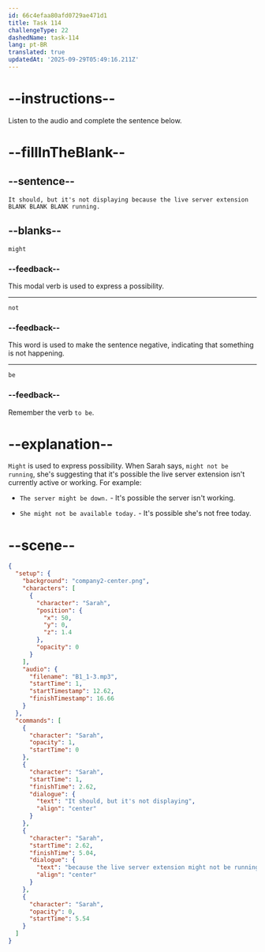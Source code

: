 ```yaml
---
id: 66c4efaa80afd0729ae471d1
title: Task 114
challengeType: 22
dashedName: task-114
lang: pt-BR
translated: true
updatedAt: '2025-09-29T05:49:16.211Z'
---
```


<!-- Audio Reference:
Sarah: It should, but it's not displaying because the live server extension might not be running. -->

# --instructions--

Listen to the audio and complete the sentence below.

# --fillInTheBlank--

## --sentence--

`It should, but it's not displaying because the live server extension BLANK BLANK BLANK running.`

## --blanks--

`might`

### --feedback--

This modal verb is used to express a possibility.

---

`not`

### --feedback--

This word is used to make the sentence negative, indicating that something is not happening.

---

`be`

### --feedback--

Remember the verb `to be`.

# --explanation--

`Might` is used to express possibility. When Sarah says, `might not be running`, she's suggesting that it's possible the live server extension isn't currently active or working. For example:

- `The server might be down.` - It's possible the server isn't working.

- `She might not be available today.` - It's possible she's not free today.

# --scene--

```json
{
  "setup": {
    "background": "company2-center.png",
    "characters": [
      {
        "character": "Sarah",
        "position": {
          "x": 50,
          "y": 0,
          "z": 1.4
        },
        "opacity": 0
      }
    ],
    "audio": {
      "filename": "B1_1-3.mp3",
      "startTime": 1,
      "startTimestamp": 12.62,
      "finishTimestamp": 16.66
    }
  },
  "commands": [
    {
      "character": "Sarah",
      "opacity": 1,
      "startTime": 0
    },
    {
      "character": "Sarah",
      "startTime": 1,
      "finishTime": 2.62,
      "dialogue": {
        "text": "It should, but it's not displaying",
        "align": "center"
      }
    },
    {
      "character": "Sarah",
      "startTime": 2.62,
      "finishTime": 5.04,
      "dialogue": {
        "text": "because the live server extension might not be running.",
        "align": "center"
      }
    },
    {
      "character": "Sarah",
      "opacity": 0,
      "startTime": 5.54
    }
  ]
}
```
